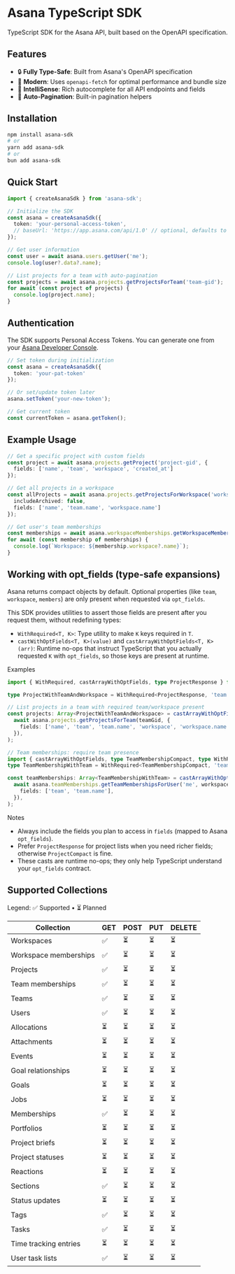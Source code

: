 # Asana TypeScript SDK

TypeScript SDK for the Asana API, built based on the OpenAPI specification.

## Features

- 🔒 **Fully Type-Safe**: Built from Asana's OpenAPI specification
- 🚀 **Modern**: Uses `openapi-fetch` for optimal performance and bundle size
- 📝 **IntelliSense**: Rich autocomplete for all API endpoints and fields
- 🔄 **Auto-Pagination**: Built-in pagination helpers

## Installation

```bash
npm install asana-sdk
# or
yarn add asana-sdk
# or
bun add asana-sdk
```

## Quick Start

```typescript
import { createAsanaSdk } from 'asana-sdk';

// Initialize the SDK
const asana = createAsanaSdk({
  token: 'your-personal-access-token',
  // baseUrl: 'https://app.asana.com/api/1.0' // optional, defaults to official API
});

// Get user information
const user = await asana.users.getUser('me');
console.log(user?.data?.name);

// List projects for a team with auto-pagination
const projects = await asana.projects.getProjectsForTeam('team-gid');
for await (const project of projects) {
  console.log(project.name);
}
```

## Authentication

The SDK supports Personal Access Tokens. You can generate one from your [Asana Developer Console](https://app.asana.com/0/developer-console).

```typescript
// Set token during initialization
const asana = createAsanaSdk({ 
  token: 'your-pat-token' 
});

// Or set/update token later
asana.setToken('your-new-token');

// Get current token
const currentToken = asana.getToken();
```

## Example Usage

```typescript
// Get a specific project with custom fields
const project = await asana.projects.getProject('project-gid', {
  fields: ['name', 'team', 'workspace', 'created_at']
});

// Get all projects in a workspace
const allProjects = await asana.projects.getProjectsForWorkspace('workspace-gid', {
  includeArchived: false,
  fields: ['name', 'team.name', 'workspace.name']
});

// Get user's team memberships
const memberships = await asana.workspaceMemberships.getWorkspaceMembershipsForUser('me');
for await (const membership of memberships) {
  console.log(`Workspace: ${membership.workspace?.name}`);
}
```

## Working with opt_fields (type-safe expansions)

Asana returns compact objects by default. Optional properties (like `team`, `workspace`, `members`) are only present when requested via `opt_fields`.

This SDK provides utilities to assert those fields are present after you request them, without redefining types:

- `WithRequired<T, K>`: Type utility to make `K` keys required in `T`.
- `castWithOptFields<T, K>(value)` and `castArrayWithOptFields<T, K>(arr)`: Runtime no-ops that instruct TypeScript that you actually requested `K` with `opt_fields`, so those keys are present at runtime.

Examples

```ts
import { WithRequired, castArrayWithOptFields, type ProjectResponse } from 'asana-sdk';

type ProjectWithTeamAndWorkspace = WithRequired<ProjectResponse, 'team' | 'workspace'>;

// List projects in a team with required team/workspace present
const projects: Array<ProjectWithTeamAndWorkspace> = castArrayWithOptFields<ProjectResponse, 'team' | 'workspace'>(
  await asana.projects.getProjectsForTeam(teamGid, {
    fields: ['name', 'team', 'team.name', 'workspace', 'workspace.name'],
  }),
);

// Team memberships: require team presence
import { castArrayWithOptFields, type TeamMembershipCompact, type WithRequired } from 'asana-sdk';
type TeamMembershipWithTeam = WithRequired<TeamMembershipCompact, 'team'>;

const teamMemberships: Array<TeamMembershipWithTeam> = castArrayWithOptFields<TeamMembershipCompact, 'team'>(
  await asana.teamMemberships.getTeamMembershipsForUser('me', workspaceGid, {
    fields: ['team', 'team.name'],
  }),
);
```

Notes
- Always include the fields you plan to access in `fields` (mapped to Asana `opt_fields`).
- Prefer `ProjectResponse` for project lists when you need richer fields; otherwise `ProjectCompact` is fine.
- These casts are runtime no-ops; they only help TypeScript understand your `opt_fields` contract.

## Supported Collections

Legend: ✅ Supported • ⏳ Planned

| Collection            | GET | POST | PUT | DELETE |
| --------------------- | --- | ---- | --- | ------ |
| Workspaces            | ✅   | ⏳    | ⏳   | ⏳      |
| Workspace memberships | ✅   | ⏳    | ⏳   | ⏳      |
| Projects              | ✅   | ⏳    | ⏳   | ⏳      |
| Team memberships      | ✅   | ⏳    | ⏳   | ⏳      |
| Teams                 | ✅   | ⏳    | ⏳   | ⏳      |
| Users                 | ✅   | ⏳    | ⏳   | ⏳      |
| Allocations           | ⏳   | ⏳    | ⏳   | ⏳      |
| Attachments           | ⏳   | ⏳    | ⏳   | ⏳      |
| Events                | ⏳   | ⏳    | ⏳   | ⏳      |
| Goal relationships    | ⏳   | ⏳    | ⏳   | ⏳      |
| Goals                 | ⏳   | ⏳    | ⏳   | ⏳      |
| Jobs                  | ⏳   | ⏳    | ⏳   | ⏳      |
| Memberships           | ✅   | ⏳    | ⏳   | ⏳      |
| Portfolios            | ⏳   | ⏳    | ⏳   | ⏳      |
| Project briefs        | ⏳   | ⏳    | ⏳   | ⏳      |
| Project statuses      | ⏳   | ⏳    | ⏳   | ⏳      |
| Reactions             | ⏳   | ⏳    | ⏳   | ⏳      |
| Sections              | ✅   | ⏳    | ⏳   | ⏳      |
| Status updates        | ⏳   | ⏳    | ⏳   | ⏳      |
| Tags                  | ✅   | ⏳    | ⏳   | ⏳      |
| Tasks                 | ✅   | ⏳    | ⏳   | ⏳      |
| Time tracking entries | ⏳   | ⏳    | ⏳   | ⏳      |
| User task lists       | ✅   | ⏳    | ⏳   | ⏳      |
